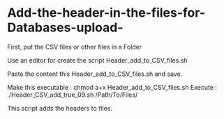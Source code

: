 # Add-the-header-in-the-files-for-Databases-upload-

First, put the CSV files or other files in a Folder

Use an editor for create the script Header_add_to_CSV_files.sh

Paste the content this Header_add_to_CSV_files.sh and save.

Make this executable : chmod a+x Header_add_to_CSV_files.sh
Execute :
./Header_CSV_add_true_09.sh /Path/To/Files/


This script adds the headers to files.

